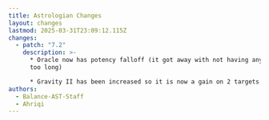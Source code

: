 ```yaml
---
title: Astrologian Changes
layout: changes
lastmod: 2025-03-31T23:09:12.115Z
changes:
  - patch: "7.2"
    description: >-
      * Oracle now has potency falloff (it got away with not having any for way
      too long)

      * Gravity II has been increased so it is now a gain on 2 targets
authors:
  - Balance-AST-Staff
  - Ahriqi
---
```

